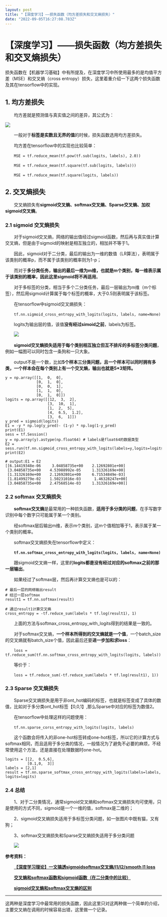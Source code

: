```yaml
---
layout: post
title: "【深度学习】——损失函数（均方差损失和交叉熵损失）"
date: "2022-09-05T16:27:08.783Z"
---
```

【深度学习】——损失函数（均方差损失和交叉熵损失）
=========================

损失函数在【机器学习基础】中有所提及，在深度学习中所使用最多的是均值平方差（MSE）和交叉熵（cross entropy）损失，这里着重介绍一下这两个损失函数及其在tensorflow中的实现。

1\. 均方差损失
---------

  均方差就是预测值与真实值之间的差异，其公式为：

![](https://img2022.cnblogs.com/blog/2488947/202209/2488947-20220901162513974-375046551.png)

  一般对于**标签是实数且无界的值**的时候，损失函数选用均方差损失。

  均方差在tensorflow中的实现也比较简单：

  `MSE = tf.reduce_mean(tf.pow(tf.sub(logits, labels), 2.0))`

  `MSE = tf.reduce_mean(tf.square(tf.sub(logits, labels)))`

  `MSE = tf.reduce_mean(tf.square(logits, labels))`

2\. 交叉熵损失
---------

  交叉熵损失有**sigmoid交叉熵、softmax交叉熵、Sparse交叉熵、加权sigmoid交叉熵**。

### 2.1 sigmoid 交叉熵损失

  对于sigmoid交叉熵，网络的输出值经过sigmoid函数，然后再与真实值计算交叉熵，但是由于sigmoid的映射是相互独立的，相加并不等于1。

  因此，sigmoid对于二分类，最后的输出为一维的数值（LR算法），表明属于该类别的概率p，而不属于该类别的概率则为1-p；

  而对于**多分类任务，输出的最后一维为m维，也就是m个类别，每一维表示属于该类别的概率，因此这里sigmoid将不再适用**。

  对于多标签的分类，相当于多个二分类任务，最后一层输出为m维（m个标签），然后用sigmoid计算属于每个标签的概率，大于0.5则表明属于该标签。

  在tensorflow中sigmoid交叉熵损失：

  `tf.nn.sigmoid_cross_entropy_with_logits(logits, labels, name=None)`

  logits为输出层的值，该值**没有经过simoid之前**，labels为标签。

  ![](https://img2022.cnblogs.com/blog/2488947/202209/2488947-20220902100051028-101926068.png)

  **sigmoid交叉熵损失适用于每个类别相互独立但互不排斥的多标签分类问题**，例如一幅图可以同时包含一条狗和一只大象。

  output不是一个数，比如**5个样本三分类问题，且一个样本可以同时拥有多类，一个样本会在每个类别上有一个交叉熵，输出也就是5\*3矩阵。**

    y = np.array([[1,  0,  0], 
                  [0,  1,  0], 
                  [0,  0,  1], 
                  [1,  1,  0], 
                  [0,  1,  0]])
    logits = np.array([[12,  3,  2], 
                       [3,  10,  1], 
                       [1,  2,  5], 
                       [4,  6.5,  1.2], 
                       [3,  6,  1]])
    y_pred = sigmoid(logits)
    E1 = -y * np.log(y_pred)- (1-y) * np.log(1-y_pred)
    print(E1)
    sess = tf.Session()
    y = np.array(y).astype(np.float64) # labels是float64的数据类型
    E2 = sess.run(tf.nn.sigmoid_cross_entropy_with_logits(labels=y,logits=logits))
    print(E2)
    
    # output:E1 = E2
    [[6.14419348e-06     3.04858735e+00    2.12692801e+00]
     [3.04858735e+00    4.53988992e-05     1.31326169e+00]
     [1.31326169e+00    2.12692801e+00     6.71534849e-03]
     [1.81499279e-02    1.50231016e-03      1.46328247e+00]
     [3.04858735e+00    2.47568514e-03     1.31326169e+00]]

### 2.2 softmax 交叉熵损失

  **softmax交叉熵**是最常用的一种损失函数，**适用于多分类的问题**，在手写数字识别中每个数字只可能属于某一个类别。

  经softmax层后输出m维，表示m个类别，这m个值相加等于1，表示属于某一个类别的概率。

  softmax交叉熵损失在tensorflow中定义：

  **`tf.nn.softmax_cross_entropy_with_logits(logits, labels, name=None)`**

  跟sigmoid交叉熵一样，这里的**logits都是没有经过对应的softmax之前的那一层输出**。

  如果经过了softmax层，然后再计算交叉熵也是可以的：

    # 最后一层的网络输出result
    # 经过一层softmax
    result1 = tf.nn.softmax(result)
    
    # 通过result1计算交叉熵
    cross_entropy = -tf.reduce_sum(labels * tf.log(result1), 1)

  上面的方法与softmax\_cross\_entropy\_with\_logits得到的结果是一致的。

  对于softmax交叉熵，**一个样本所得到的交叉熵就是一个值**，一个batch\_size的交叉熵就有batch\_size个值，因此最后还要**进一步加和求loss**：

  `loss = tf.reduce_sum(tf.nn.softmax_cross_entropy_with_logits(logits, labels))`

  等价于：

  `loss = tf.reduce_sum(-tf.reduce_sum(labels * tf.log(result1), 1))`

### 2.3 Sparse 交叉熵损失

  Sparse交叉熵损失是用于非ont\_hot编码的标签，也就是标签变成了具体的数值，比如对于多分类ont\_hot标签【0,0,1】,那么Sparse中对应的标签为数值2。

  在tensorflow中处理这样的问题使用：

  `tf.nn.sparse_corss_entropy_with_logits(logits, labels)`

  这个函数会将传入的非one-hot标签转成one-hot标签，所以它的计算方式与softmax相同，而且适用于多分类的情况，一般情况为了避免不必要的麻烦，不经常使用这个方法，还是直接在处理数据时one-hot。

    logits = [[2,  0.5,6],
              [0.1,0,  3]]
    labels = [2,1]
    result = tf.nn.sparse_softmax_cross_entropy_with_logits(labels=labels, logits=logits)

### 2.4 总结

  1、对于二分类情况，通常sigmoid交叉熵和softmax交叉熵损失均可使用，只是使用的方式不同，sigmoid是一个一维的值，softmax是二维的；

  2、sigmoid交叉熵损失适用于多标签分类问题，如一张图片中既有猫，又有狗；

  3、softmax交叉熵损失和Sparse交叉熵损失适用于多分类问题

  ![](https://img2022.cnblogs.com/blog/2488947/202209/2488947-20220905221243067-336760706.png)

**参考资料：**

  **[【深度学习理论】一文搞透sigmoidsoftmax交叉熵/l1/l2/smooth l1 loss](https://zhuanlan.zhihu.com/p/148102828)**

  **[交叉熵和softmax函数和sigmoid函数（在二分类中的比较）](https://blog.csdn.net/orangerfun/article/details/104610725)**

  **[sigmoid交叉熵和softmax交叉熵的区别](https://blog.csdn.net/zcc_0015/article/details/102501192)**

* * *

这两种是深度学习中最常用的损失函数，因此这里只对这两种做一个简单的介绍，主要交叉熵在调用的时候容易出错，这里做一个记录。